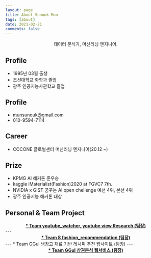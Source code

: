 ```yaml
---
layout: page
title: About Sunouk Mun
tags: [about]
date: 2021-02-21
comments: false
---
```

    
<center> 데이터 분석가, 머신러닝 엔지니어.</center>

## Profile
* 1995년 03월 출생
* 조선대학교 화학과 졸업
* 광주 인공지능사관학교 졸업

## Profile
* munsunouk@gmail.com
* 010-9594-7114

## Career
* COCONE 글로벌센터 머신러닝 엔지니어(20.12 ~)

## Prize
* KPMG AI 해커톤 준우승
* kaggle iMaterialist(Fashion)2020 at FGVC7 7th.
* NVIDIA x GIST 꿈꾸는 AI open chellenge 예선 4위, 본선 4위
* 광주 인공지능 해커톤 대상

## Personal & Team Project
<center><a href="https://munsunouk.github.io//First_project/"><b>* Team youtube_watcher, youtube view Research (팀장)</b></a></center>
---
<center><a href="https://munsunouk.github.io//Third_project/"><b>* Team 8 fashion_recommendation (팀장)</b></a></center>
---
* Team GGul 냉장고 재료 기반 레시피 추천 웹사이트 (팀장)
---
<center><a href="https://munsunouk.github.io//Second_project/"><b>* Team GGul 상권분석 웹서비스 (팀장)</b></a></center>
